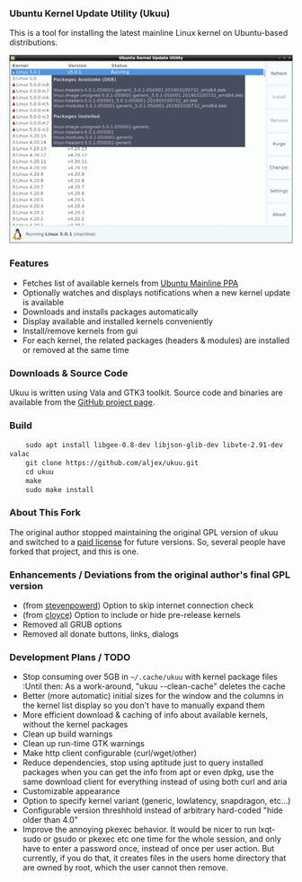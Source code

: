 ### Ubuntu Kernel Update Utility (Ukuu)

This is a tool for installing the latest mainline Linux kernel on Ubuntu-based distributions.

![Main window screenshot](main_window.png)

### Features

* Fetches list of available kernels from [Ubuntu Mainline PPA](http://kernel.ubuntu.com/~kernel-ppa/mainline/)
* Optionally watches and displays notifications when a new kernel update is available
* Downloads and installs packages automatically
* Display available and installed kernels conveniently
* Install/remove kernels from gui
* For each kernel, the related packages (headers & modules) are installed or removed at the same time

### Downloads & Source Code
Ukuu is written using Vala and GTK3 toolkit. Source code and binaries are available from the [GitHub project page](https://github.com/aljex/ukuu).

### Build
		sudo apt install libgee-0.8-dev libjson-glib-dev libvte-2.91-dev valac
		git clone https://github.com/aljex/ukuu.git
		cd ukuu
		make
		sudo make install

### About This Fork
The original author stopped maintaining the original GPL version of ukuu and switched to a [paid license](https://teejeetech.in/tag/ukuu/) for future versions. So, several people have forked that project, and this is one.

### Enhancements / Deviations from the original author's final GPL version

* (from [stevenpowerd](https://github.com/stevenpowered/ukuu)) Option to skip internet connection check
* (from [cloyce](https://github.com/cloyce/ukuu)) Option to include or hide pre-release kernels
* Removed all GRUB options
* Removed all donate buttons, links, dialogs

### Development Plans / TODO
* Stop consuming over 5GB in ```~/.cache/ukuu``` with kernel package files
:Until then: As a work-around, "ukuu --clean-cache" deletes the cache
* Better (more automatic) initial sizes for the window and the columns in the kernel list display so you don't have to manually expand them
* More efficient download & caching of info about available kernels, without the kernel packages
* Clean up build warnings
* Clean up run-time GTK warnings
* Make http client configurable (curl/wget/other)
* Reduce dependencies, stop using aptitude just to query installed packages when you can get the info from apt or even dpkg, use the same download client for everything instead of using both curl and aria
* Customizable appearance
* Option to specify kernel variant (generic, lowlatency, snapdragon, etc...)
* Configurable version threshhold instead of arbitrary hard-coded "hide older than 4.0"
* Improve the annoying pkexec behavior. It would be nicer to run lxqt-sudo or gsudo or pkexec etc one time for the whole session, and only have to enter a password once, instead of once per user action. But currently, if you do that, it creates files in the users home directory that are owned by root, which the user cannot then remove.
